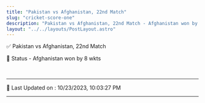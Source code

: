 ```yaml
---
title: "Pakistan vs Afghanistan, 22nd Match"
slug: "cricket-score-one"
description: "Pakistan vs Afghanistan, 22nd Match - Afghanistan won by 8 wkts."
layout: "../../layouts/PostLayout.astro"
--- 
```


✅ Pakistan vs Afghanistan, 22nd Match

📑 Status - Afghanistan won by 8 wkts

<br />

***

📝 Last Updated on : 10/23/2023, 10:03:27 PM

***

